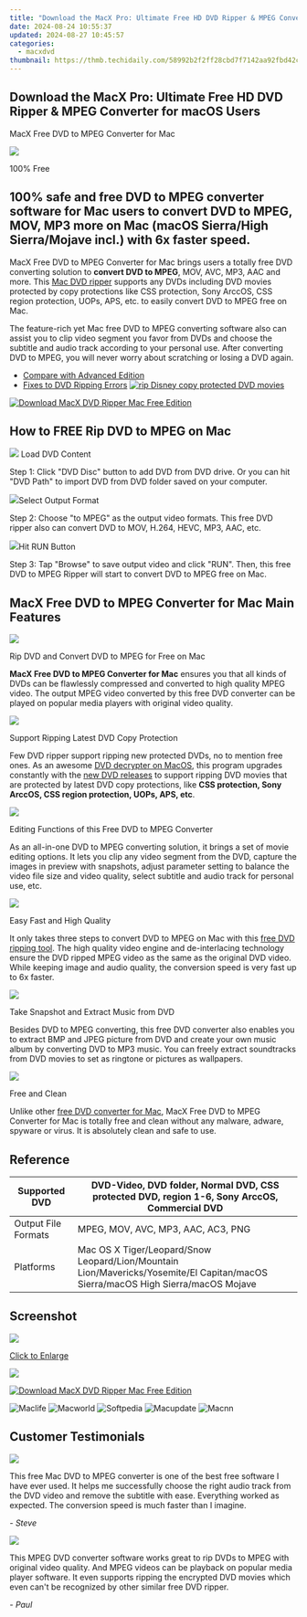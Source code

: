 ```yaml
---
title: "Download the MacX Pro: Ultimate Free HD DVD Ripper & MPEG Converter for macOS Users"
date: 2024-08-24 10:55:37
updated: 2024-08-27 10:45:57
categories:
  - macxdvd
thumbnail: https://thmb.techidaily.com/58992b2f2ff28cbd7f7142aa92fbd42cf8a8200b47b4082bc718f88eefb4ff2a.jpg
---
```


## Download the MacX Pro: Ultimate Free HD DVD Ripper & MPEG Converter for macOS Users

MacX Free DVD to MPEG Converter for Mac

![](https://www.macxdvd.com/dvd-to-mpeg-converter-for-mac-free/../face/dvd-mpeg-pic.jpg) 

100% Free

## 100% safe and free DVD to MPEG converter software for Mac users to convert DVD to MPEG, MOV, MP3 more on Mac (macOS Sierra/High Sierra/Mojave incl.) with 6x faster speed.

MacX Free DVD to MPEG Converter for Mac brings users a totally free DVD converting solution to **convert DVD to MPEG**, MOV, AVC, MP3, AAC and more. This [Mac DVD ripper](https://tools.techidaily.com/macxdvd/products/) supports any DVDs including DVD movies protected by copy protections like CSS protection, Sony ArccOS, CSS region protection, UOPs, APS, etc. to easily convert DVD to MPEG free on Mac.

The feature-rich yet Mac free DVD to MPEG converting software also can assist you to clip video segment you favor from DVDs and choose the subtitle and audio track according to your personal use. After converting DVD to MPEG, you will never worry about scratching or losing a DVD again.

* [Compare with Advanced Edition](https://tools.techidaily.com/macxdvd/products/)
* [Fixes to DVD Ripping Errors](https://tools.techidaily.com/macxdvd/products/)
[![rip Disney copy protected DVD movies](https://www.macxdvd.com/dvd-to-mpeg-converter-for-mac-free/../image/macxdvdpro-banner-mini.jpg)](https://tools.techidaily.com/macxdvd/products/) 

[![Download MacX DVD Ripper Mac Free Edition](https://www.macxdvd.com/dvd-to-mpeg-converter-for-mac-free/../image/bottom-download-big.jpg)](https://tools.techidaily.com/macxdvd/products/) 

## How to FREE Rip DVD to MPEG on Mac

![](https://www.macxdvd.com/dvd-to-mpeg-converter-for-mac-free/../i-pic/1.png) Load DVD Content 

Step 1: Click "DVD Disc" button to add DVD from DVD drive. Or you can hit "DVD Path" to import DVD from DVD folder saved on your computer.

![](https://www.macxdvd.com/dvd-to-mpeg-converter-for-mac-free/../i-pic/2.png)Select Output Format 

Step 2: Choose "to MPEG" as the output video formats. This free DVD ripper also can convert DVD to MOV, H.264, HEVC, MP3, AAC, etc.

![](https://www.macxdvd.com/dvd-to-mpeg-converter-for-mac-free/../i-pic/3.png)Hit RUN Button

Step 3: Tap "Browse" to save output video and click "RUN". Then, this free DVD to MPEG Ripper will start to convert DVD to MPEG free on Mac. 

## MacX Free DVD to MPEG Converter for Mac Main Features

![](https://www.macxdvd.com/dvd-to-mpeg-converter-for-mac-free/image/1.jpg) 

Rip DVD and Convert DVD to MPEG for Free on Mac

**MacX Free DVD to MPEG Converter for Mac** ensures you that all kinds of DVDs can be flawlessly compressed and converted to high quality MPEG video. The output MPEG video converted by this free DVD converter can be played on popular media players with original video quality.

![](https://www.macxdvd.com/dvd-to-mpeg-converter-for-mac-free/image/2.jpg) 

Support Ripping Latest DVD Copy Protection

Few DVD ripper support ripping new protected DVDs, no to mention free ones. As an awesome [DVD decrypter on MacOS](https://tools.techidaily.com/macxdvd/products/), this program upgrades constantly with the [new DVD releases](https://tools.techidaily.com/macxdvd/products/) to support ripping DVD movies that are protected by latest DVD copy protections, like **CSS protection, Sony ArccOS, CSS region protection, UOPs, APS, etc**.

![](https://www.macxdvd.com/dvd-to-mpeg-converter-for-mac-free/image/3.jpg) 

Editing Functions of this Free DVD to MPEG Converter

As an all-in-one DVD to MPEG converting solution, it brings a set of movie editing options. It lets you clip any video segment from the DVD, capture the images in preview with snapshots, adjust parameter setting to balance the video file size and video quality, select subtitle and audio track for personal use, etc.

![](https://www.macxdvd.com/dvd-to-mpeg-converter-for-mac-free/image/4.jpg) 

Easy Fast and High Quality

It only takes three steps to convert DVD to MPEG on Mac with this [free DVD ripping tool](https://tools.techidaily.com/macxdvd/products/). The high quality video engine and de-interlacing technology ensure the DVD ripped MPEG video as the same as the original DVD video. While keeping image and audio quality, the conversion speed is very fast up to 6x faster.

![](https://www.macxdvd.com/dvd-to-mpeg-converter-for-mac-free/image/5.jpg) 

Take Snapshot and Extract Music from DVD

Besides DVD to MPEG converting, this free DVD converter also enables you to extract BMP and JPEG picture from DVD and create your own music album by converting DVD to MP3 music. You can freely extract soundtracks from DVD movies to set as ringtone or pictures as wallpapers.

![](https://www.macxdvd.com/dvd-to-mpeg-converter-for-mac-free/image/6.jpg) 

Free and Clean

Unlike other [free DVD converter for Mac](https://tools.techidaily.com/macxdvd/products/), MacX Free DVD to MPEG Converter for Mac is totally free and clean without any malware, adware, spyware or virus. It is absolutely clean and safe to use.

## Reference

| Supported DVD       | DVD-Video, DVD folder, Normal DVD, CSS protected DVD, region 1-6, Sony ArccOS, Commercial DVD                                    |
| ------------------- | -------------------------------------------------------------------------------------------------------------------------------- |
| Output File Formats | MPEG, MOV, AVC, MP3, AAC, AC3, PNG                                                                                               |
| Platforms           | Mac OS X Tiger/Leopard/Snow Leopard/Lion/Mountain Lion/Mavericks/Yosemite/El Capitan/macOS Sierra/macOS High Sierra/macOS Mojave |

## Screenshot

![](https://www.macxdvd.com/dvd-to-mpeg-converter-for-mac-free/image/screenshot.jpg)

[Click to Enlarge](https://tools.techidaily.com/macxdvd/products/)

![](https://www.macxdvd.com/dvd-to-mpeg-converter-for-mac-free/image/screenshot_02.jpg) 

[![Download MacX DVD Ripper Mac Free Edition](https://www.macxdvd.com/dvd-to-mpeg-converter-for-mac-free/../image/bottom-download-big.jpg)](https://tools.techidaily.com/macxdvd/products/)

![Maclife](https://www.macxdvd.com/dvd-to-mpeg-converter-for-mac-free/../i-pic/maclife.gif) ![Macworld](https://www.macxdvd.com/dvd-to-mpeg-converter-for-mac-free/../i-pic/macworld.gif) ![Softpedia](https://www.macxdvd.com/dvd-to-mpeg-converter-for-mac-free/../i-pic/softpedia.gif) ![Macupdate](https://www.macxdvd.com/dvd-to-mpeg-converter-for-mac-free/../i-pic/macupdate.gif) ![Macnn](https://www.macxdvd.com/dvd-to-mpeg-converter-for-mac-free/../i-pic/macnn.gif) 

## Customer Testimonials

![](https://www.macxdvd.com/dvd-to-mpeg-converter-for-mac-free/../image/customer-ico.jpg) 

This free Mac DVD to MPEG converter is one of the best free software I have ever used. It helps me successfully choose the right audio track from the DVD video and remove the subtitle with ease. Everything worked as expected. The conversion speed is much faster than I imagine.

_\- Steve_ 

![](https://www.macxdvd.com/dvd-to-mpeg-converter-for-mac-free/../image/customer-ico.jpg) 

This MPEG DVD converter software works great to rip DVDs to MPEG with original video quality. And MPEG videos can be playback on popular media player software. It even supports ripping the encrypted DVD movies which even can't be recognized by other similar free DVD ripper.

_\- Paul_

<ins class="adsbygoogle"
     style="display:block"
     data-ad-format="autorelaxed"
     data-ad-client="ca-pub-7571918770474297"
     data-ad-slot="1223367746"></ins>



<ins class="adsbygoogle"
     style="display:block"
     data-ad-client="ca-pub-7571918770474297"
     data-ad-slot="8358498916"
     data-ad-format="auto"
     data-full-width-responsive="true"></ins>

